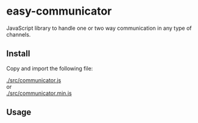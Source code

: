 # easy-communicator

JavaScript library to handle one or two way communication in any type of channels. 

## Install

Copy and import the following file:

[./src/communicator.js](./src/communicator.js)\
or\
[./src/communicator.min.js](./src/communicator.min.js)

## Usage
```

```
